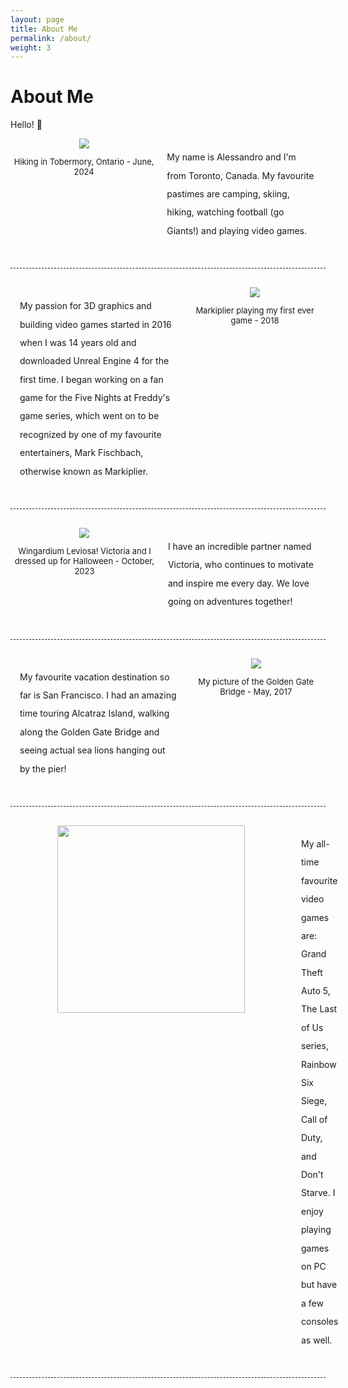 ```yaml
---
layout: page
title: About Me
permalink: /about/
weight: 3
---
```


# **About Me**

Hello! :wave:<br>

<div style="display: grid; columns: 2; padding: 0px 0px 30px 0px; text-align: center; border-width: 0px 0px 1px 0px; border-style: dashed;">
    <div style="grid-column-start:1; grid-column-end:1">
        <img src="{{site.baseurl}}/assets/images/IMG_5297.JPG">
        <p style="font-size: small">Hiking in Tobermory, Ontario - June, 2024</p>
    </div>
    <div style=" padding: 15px; grid-column-start:2; grid-column-end:2; text-align: left; line-height: 2.1">
        My name is Alessandro and I'm from Toronto, Canada. My favourite pastimes are camping, skiing, hiking,
        watching football (go Giants!) and playing video games.
    </div>
</div>


<div style="display: grid; columns: 2; padding: 30px 0px 30px 0px; text-align: center; border-width: 0px 0px 1px 0px; border-style: dashed;">
    <div style=" padding: 15px; grid-column-start:1; grid-column-end:1; text-align: left; line-height: 2.1">
        My passion for 3D graphics and building video games started in 2016 when I was 14 years old and downloaded Unreal Engine 4 for the first time. I began working on a fan game for the Five Nights at Freddy's game series, which went on to be recognized by one of my favourite entertainers, Mark Fischbach, otherwise known as Markiplier.
    </div>
    <div style="grid-column-start:2; grid-column-end:2">
        <img src="{{site.baseurl}}/assets/images/Markiplier.png">
        <p style="font-size: small">Markiplier playing my first ever game - 2018</p>
    </div>
</div>


<div style="display: grid; columns: 2; padding: 30px 0px 30px 0px; text-align: center; border-width: 0px 0px 1px 0px; border-style: dashed;">
    <div style="grid-column-start:1; grid-column-end:1">
        <img src="{{site.baseurl}}/assets/images/IMG_5842.jpg">
        <p style="font-size: small">Wingardium Leviosa! Victoria and I dressed up for Halloween - October, 2023 </p>
    </div>
    <div style=" padding: 15px; grid-column-start:2; grid-column-end:2; text-align: left; line-height: 2.1">
        I have an incredible partner named Victoria, who continues to motivate and inspire me every day. We love going on adventures together!
    </div>
</div>


<div style="display: grid; columns: 2; padding: 30px 0px 30px 0px; text-align: center; border-width: 0px 0px 1px 0px; border-style: dashed;">
    <div style=" padding: 15px; grid-column-start:1; grid-column-end:1; text-align: left; line-height: 2.1">
        My favourite vacation destination so far is San Francisco. I had an amazing time touring Alcatraz Island, walking along the
        Golden Gate Bridge and seeing actual sea lions hanging out by the pier!
    </div>
    <div style="grid-column-start:2; grid-column-end:2">
        <img src="{{site.baseurl}}/assets/images/IMG_0331.JPG">
        <p style="font-size: small">My picture of the Golden Gate Bridge - May, 2017</p>
    </div>
</div>

<div style="display: grid; columns: 2; padding: 30px 0px 30px 0px; text-align: center; border-width: 0px 0px 1px 0px; border-style: dashed;">
    <div style="grid-column-start:1; grid-column-end:1; height: 50%; padding: 0px 75px">
        <img src="{{site.baseurl}}/assets/images/7708371.png" style="height: 300px">
    </div>
    <div style=" padding: 15px; grid-column-start:2; grid-column-end:2; text-align: left; line-height: 2.1">
        My all-time favourite video games are: Grand Theft Auto 5, The Last of Us series, Rainbow Six Siege, Call of Duty, and Don't Starve. I enjoy playing games on PC but have a few consoles as well.
    </div>
</div>
